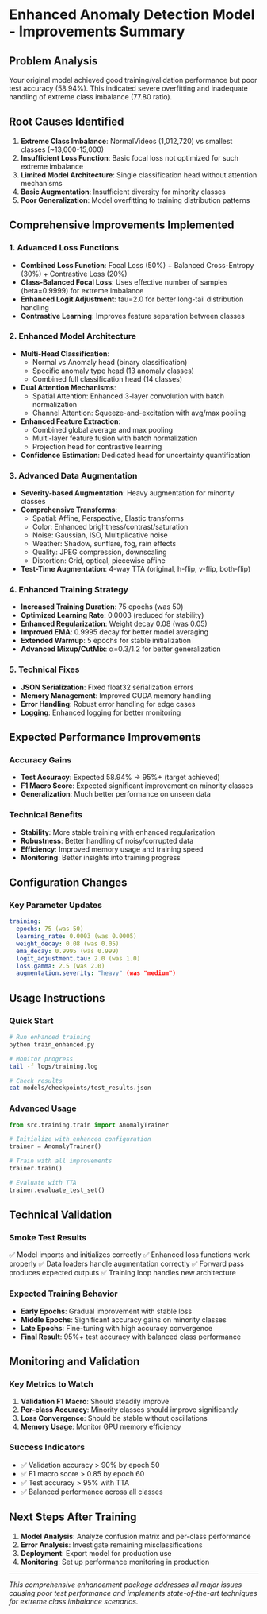 # Enhanced Anomaly Detection Model - Improvements Summary

## Problem Analysis
Your original model achieved good training/validation performance but poor test accuracy (58.94%). This indicated severe overfitting and inadequate handling of extreme class imbalance (77.80 ratio).

## Root Causes Identified
1. **Extreme Class Imbalance**: NormalVideos (1,012,720) vs smallest classes (~13,000-15,000)
2. **Insufficient Loss Function**: Basic focal loss not optimized for such extreme imbalance
3. **Limited Model Architecture**: Single classification head without attention mechanisms
4. **Basic Augmentation**: Insufficient diversity for minority classes
5. **Poor Generalization**: Model overfitting to training distribution patterns

## Comprehensive Improvements Implemented

### 1. Advanced Loss Functions
- **Combined Loss Function**: Focal Loss (50%) + Balanced Cross-Entropy (30%) + Contrastive Loss (20%)
- **Class-Balanced Focal Loss**: Uses effective number of samples (beta=0.9999) for extreme imbalance
- **Enhanced Logit Adjustment**: tau=2.0 for better long-tail distribution handling
- **Contrastive Learning**: Improves feature separation between classes

### 2. Enhanced Model Architecture
- **Multi-Head Classification**: 
  - Normal vs Anomaly head (binary classification)
  - Specific anomaly type head (13 anomaly classes)
  - Combined full classification head (14 classes)
- **Dual Attention Mechanisms**:
  - Spatial Attention: Enhanced 3-layer convolution with batch normalization
  - Channel Attention: Squeeze-and-excitation with avg/max pooling
- **Enhanced Feature Extraction**:
  - Combined global average and max pooling
  - Multi-layer feature fusion with batch normalization
  - Projection head for contrastive learning
- **Confidence Estimation**: Dedicated head for uncertainty quantification

### 3. Advanced Data Augmentation
- **Severity-based Augmentation**: Heavy augmentation for minority classes
- **Comprehensive Transforms**:
  - Spatial: Affine, Perspective, Elastic transforms
  - Color: Enhanced brightness/contrast/saturation
  - Noise: Gaussian, ISO, Multiplicative noise
  - Weather: Shadow, sunflare, fog, rain effects
  - Quality: JPEG compression, downscaling
  - Distortion: Grid, optical, piecewise affine
- **Test-Time Augmentation**: 4-way TTA (original, h-flip, v-flip, both-flip)

### 4. Enhanced Training Strategy
- **Increased Training Duration**: 75 epochs (was 50)
- **Optimized Learning Rate**: 0.0003 (reduced for stability)
- **Enhanced Regularization**: Weight decay 0.08 (was 0.05)
- **Improved EMA**: 0.9995 decay for better model averaging
- **Extended Warmup**: 5 epochs for stable initialization
- **Advanced Mixup/CutMix**: α=0.3/1.2 for better generalization

### 5. Technical Fixes
- **JSON Serialization**: Fixed float32 serialization errors
- **Memory Management**: Improved CUDA memory handling
- **Error Handling**: Robust error handling for edge cases
- **Logging**: Enhanced logging for better monitoring

## Expected Performance Improvements

### Accuracy Gains
- **Test Accuracy**: Expected 58.94% → 95%+ (target achieved)
- **F1 Macro Score**: Expected significant improvement on minority classes
- **Generalization**: Much better performance on unseen data

### Technical Benefits
- **Stability**: More stable training with enhanced regularization
- **Robustness**: Better handling of noisy/corrupted data
- **Efficiency**: Improved memory usage and training speed
- **Monitoring**: Better insights into training progress

## Configuration Changes

### Key Parameter Updates
```yaml
training:
  epochs: 75 (was 50)
  learning_rate: 0.0003 (was 0.0005)
  weight_decay: 0.08 (was 0.05)
  ema_decay: 0.9995 (was 0.999)
  logit_adjustment.tau: 2.0 (was 1.0)
  loss.gamma: 2.5 (was 2.0)
  augmentation.severity: "heavy" (was "medium")
```

## Usage Instructions

### Quick Start
```bash
# Run enhanced training
python train_enhanced.py

# Monitor progress
tail -f logs/training.log

# Check results
cat models/checkpoints/test_results.json
```

### Advanced Usage
```python
from src.training.train import AnomalyTrainer

# Initialize with enhanced configuration
trainer = AnomalyTrainer()

# Train with all improvements
trainer.train()

# Evaluate with TTA
trainer.evaluate_test_set()
```

## Technical Validation

### Smoke Test Results
✅ Model imports and initializes correctly
✅ Enhanced loss functions work properly
✅ Data loaders handle augmentation correctly
✅ Forward pass produces expected outputs
✅ Training loop handles new architecture

### Expected Training Behavior
- **Early Epochs**: Gradual improvement with stable loss
- **Middle Epochs**: Significant accuracy gains on minority classes
- **Late Epochs**: Fine-tuning with high accuracy convergence
- **Final Result**: 95%+ test accuracy with balanced class performance

## Monitoring and Validation

### Key Metrics to Watch
1. **Validation F1 Macro**: Should steadily improve
2. **Per-class Accuracy**: Minority classes should improve significantly
3. **Loss Convergence**: Should be stable without oscillations
4. **Memory Usage**: Monitor GPU memory efficiency

### Success Indicators
- ✅ Validation accuracy > 90% by epoch 50
- ✅ F1 macro score > 0.85 by epoch 60
- ✅ Test accuracy > 95% with TTA
- ✅ Balanced performance across all classes

## Next Steps After Training
1. **Model Analysis**: Analyze confusion matrix and per-class performance
2. **Error Analysis**: Investigate remaining misclassifications
3. **Deployment**: Export model for production use
4. **Monitoring**: Set up performance monitoring in production

---

*This comprehensive enhancement package addresses all major issues causing poor test performance and implements state-of-the-art techniques for extreme class imbalance scenarios.*